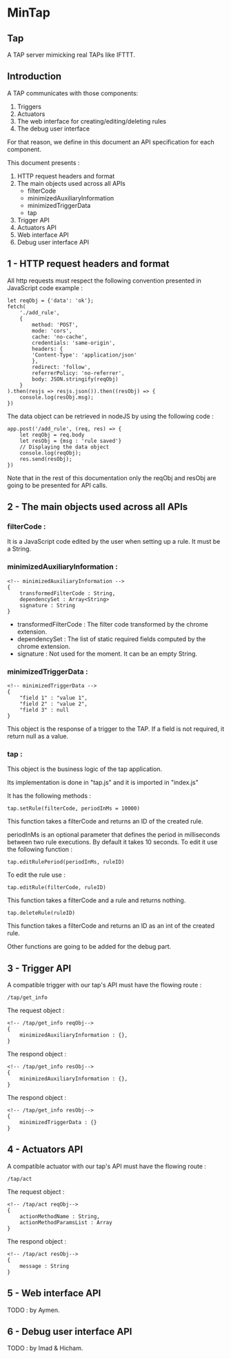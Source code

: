 # MinTap

## Tap

A TAP server mimicking real TAPs like IFTTT.

## Introduction

A TAP communicates with those components:
1. Triggers
2. Actuators
3. The web interface for creating/editing/deleting rules
4. The debug user interface

For that reason, we define in this document an API specification for each component.

This document presents :
1. HTTP request headers and format
2. The main objects used across all APIs
    - filterCode
    - minimizedAuxiliaryInformation
    - minimizedTriggerData
    - tap
3. Trigger API
4. Actuators API
5. Web interface API
6. Debug user interface API

## 1 - HTTP request headers and format

All http requests must respect the following convention presented in JavaScript code example :

    let reqObj = {'data': 'ok'};
    fetch(
        './add_rule',
        {
            method: 'POST',
            mode: 'cors',
            cache: 'no-cache',
            credentials: 'same-origin',
            headers: {
            'Content-Type': 'application/json'
            },
            redirect: 'follow',
            referrerPolicy: 'no-referrer',
            body: JSON.stringify(reqObj)
        }
    ).then(resjs => resjs.json()).then((resObj) => {
        console.log(resObj.msg);
    })

The data object can be retrieved in nodeJS by using the following code :

    app.post('/add_rule', (req, res) => {
        let reqObj = req.body
        let resObj = {msg : 'rule saved'}
        // Displaying the data object
        console.log(reqObj);
        res.send(resObj);
    })

Note that in the rest of this documentation only the reqObj and resObj are going to be presented for API calls.

## 2 - The main objects used across all APIs

### filterCode :

It is a JavaScript code edited by the user when setting up a rule. It must be a String.

### minimizedAuxiliaryInformation :

    <!-- minimizedAuxiliaryInformation -->
    {
        transformedFilterCode : String,
        dependencySet : Array<String>
        signature : String
    }

- transformedFilterCode : The filter code transformed by the chrome extension.
- dependencySet : The list of static required fields computed by the chrome extension.
- signature : Not used for the moment. It can be an empty String.

### minimizedTriggerData :

    <!-- minimizedTriggerData -->
    {
        "field 1" : "value 1",
        "field 2" : "value 2",
        "field 3" : null
    }

This object is the response of a trigger to the TAP. If a field is not required, it return null as a value.

### tap :

This object is the business logic of the tap application.

Its implementation is done in "tap.js" and it is imported in "index.js"

It has the following methods :

    tap.setRule(filterCode, periodInMs = 10000)

This function takes a filterCode and returns an ID of the created rule.

periodInMs is an optional parameter that defines the period in milliseconds between two rule executions. By default it takes 10 seconds. To edit it use the following function :

    tap.editRulePeriod(periodInMs, ruleID)

To edit the rule use :

    tap.editRule(filterCode, ruleID)

This function takes a filterCode and a rule and returns nothing.

    tap.deleteRule(ruleID)

This function takes a filterCode and returns an ID as an int of the created rule.

Other functions are going to be added for the debug part.

## 3 - Trigger API
A compatible trigger with our tap's API must have the flowing route :

    /tap/get_info

The request object :

    <!-- /tap/get_info reqObj-->
    {
        minimizedAuxiliaryInformation : {},
    }

The respond object :

    <!-- /tap/get_info resObj-->
    {
        minimizedAuxiliaryInformation : {},
    }

The respond object :

    <!-- /tap/get_info resObj-->
    {
        minimizedTriggerData : {}
    }

## 4 - Actuators API
A compatible actuator with our tap's API must have the flowing route :

    /tap/act

The request object :

    <!-- /tap/act reqObj-->
    {
        actionMethodName : String,
        actionMethodParamsList : Array
    }

The respond object :

    <!-- /tap/act resObj-->
    {
        message : String
    }

## 5 - Web interface API

TODO : by Aymen.

## 6 - Debug user interface API

TODO : by Imad & Hicham.